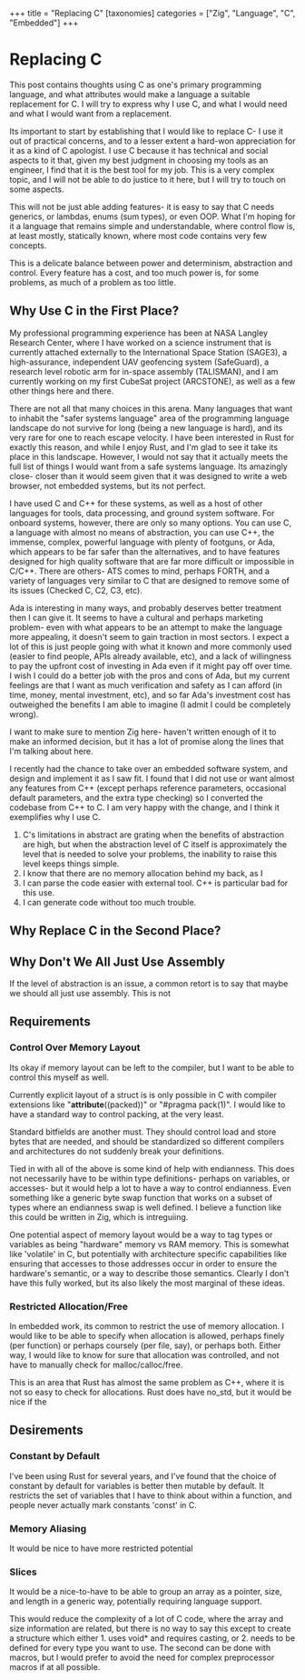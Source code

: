 +++
title = "Replacing C"
[taxonomies]
categories = ["Zig", "Language", "C", "Embedded"]
+++
# Replacing C
This post contains thoughts using C as one's primary programming language, and what
attributes would make a language a suitable replacement for C. I will try to express
why I use C, and what I would need and what I would want from a replacement.


Its important to start by establishing that I would like to replace C- I use it out of
practical concerns, and to a lesser extent a hard-won appreciation for it as a
kind of C apologist. I use C because it has technical and social aspects to it that,
given my best judgment in choosing my tools as an engineer, I find that it is the best
tool for my job. This is a very complex topic, and I will not be able to do justice to
it here, but I will try to touch on some aspects.


This will not be just able adding features- it is easy to say that C needs generics, or
lambdas, enums (sum types), or even OOP. What I'm hoping for it a language that remains
simple and understandable, where control flow is, at least mostly, statically known, where
most code contains very few concepts.


This is a delicate balance between power and determinism,
abstraction and control. Every feature has a cost, and too much power is, for
some problems, as much of a problem as too little.


## Why Use C in the First Place?
My professional programming experience has been at NASA Langley Research Center, where I have
worked on a science instrument that is currently attached externally to the International
Space Station (SAGE3), a high-assurance, independent UAV geofencing system (SafeGuard),
a research level robotic arm for in-space assembly (TALISMAN), and I am currently
working on my first CubeSat project (ARCSTONE), as well as a few other things here
and there.


There are not all that many choices in this arena. Many languages that want to
inhabit the "safer systems language" area of the programming language landscape do
not survive for long (being a new language is hard), and its very rare for one to
reach escape velocity. I have been interested in Rust for exactly this reason, and
while I enjoy Rust, and I'm glad to see it take its place in this landscape. However,
I would not say that it actually meets the full list of things I would want from a
safe systems language. Its amazingly close- closer
than it would seem given that it was designed to write a web browser, not embedded
systems, but its not perfect.


I have used C and C++ for these systems, as well as a host of other languages for tools,
data processing, and ground system software. For onboard systems, however, there
are only so many options. You can use C, a language with almost
no means of abstraction, you can use C++, the immense, complex, powerful language
with plenty of footguns, or Ada, which appears to be far
safer than the alternatives, and to have features designed for high quality
software that are far more difficult or impossible in C/C++. There are others-
ATS comes to mind, perhaps FORTH, and a variety of languages very similar to C that are
designed to remove some of its issues (Checked C, C2, C3, etc).


Ada is interesting in many ways, and probably deserves better treatment then I can give it.
It seems to have a cultural and perhaps marketing problem- even with what appears to
be an attempt to make the language more appealing, it doesn't seem to gain traction
in most sectors. I expect a lot of this is just people going with what it known
and more commonly used (easier to find people, APIs already available, etc),
and a lack of willingness to pay the upfront cost of
investing in Ada even if it might pay off over time. I wish I could do a better job
with the pros and cons of Ada, but my current feelings are that I want as much
verification and safety as I can afford (in time, money, mental investment, etc),
and so far Ada's investment cost has outweighed the benefits I am able to
imagine (I admit I could be completely wrong).


I want to make sure to mention Zig here- haven't written enough of it to make
an informed decision, but it has a lot of promise along the lines that I'm talking
about here. 


I recently had the chance to take over an embedded software system, and design
and implement it as I saw fit. I found that I did not use or want almost
any features from C++ (except perhaps reference parameters, occasional
default parameters, and the extra type checking) so I converted the codebase from
C++ to C. I am very happy with the change, and I think it exemplifies
why I use C. 

  1. C's limitations in abstract are grating when the benefits of abstraction
  are high, but when the abstraction level of C itself is approximately the
  level that is needed to solve your problems, the inability to raise this
  level keeps things simple.
  2. I know that there are no memory allocation behind my back, as I 
  3. I can parse the code easier with external tool. C++ is particular bad for this use.
  4. I can generate code without too much trouble.

## Why Replace C in the Second Place?

## Why Don't We All Just Use Assembly
If the level of abstraction is an issue, a common retort is to say that maybe
we should all just use assembly. This is not 

## Requirements

### Control Over Memory Layout
Its okay if memory layout can be left to the compiler, but I want to be able to
control this myself as well.


Currently explicit layout of a struct is is only possible in C with compiler
extensions like "__attribute__((packed))" or "#pragma pack(1)". I would like
to have a standard way to control packing, at the very least.


Standard bitfields are another must. They should control load and store bytes that
are needed, and should be standardized so different compilers and architectures
do not suddenly break your definitions.

Tied in with all of the above is some kind of help with endianness. This does
not necessarily have to be within type definitions- perhaps on variables, or
accesses- but it would help a lot to have a way to control endianness. Even
something like a generic byte swap function that works on a subset of types
where an endianness swap is well defined. I believe a function like this
could be written in Zig, which is intreguiing.


One potential aspect of memory layout would be a way to tag types or variables as
being "hardware" memory vs RAM memory. This is somewhat like 'volatile' in C,
but potentially with architecture specific capabilities like ensuring that
accesses to those addresses occur in order to ensure the hardware's semantic, or
a way to describe those semantics. Clearly I don't have this fully worked, but
its also likely the most marginal of these ideas.

### Restricted Allocation/Free
In embedded work, its common to restrict the use of memory allocation. I would
like to be able to specify when allocation is allowed, perhaps finely (per function)
or perhaps coursely (per file, say), or perhaps both. Either way, I would
like to know for sure that allocation was controlled, and not have to
manually check for malloc/calloc/free.


This is an area that Rust has almost the same problem as C++, where it is not
so easy to check for allocations. Rust does have no\_std, but it would be
nice if the 

## Desirements

### Constant by Default
I've been using Rust for several years, and I've found that the choice of
constant by default for variables is better then mutable by default. It
restricts the set of variables that I have to think about within a function,
and people never actually mark constants 'const' in C.

### Memory Aliasing
It would be nice to have more restricted potential 

### Slices
It would be a nice-to-have to be able to group an array as a pointer, size,
and length in a generic way, potentially requiring language support.

This would reduce the complexity of a lot of C code, where the array and size
information are related, but there is no way to say this except to create
a structure which either 1. uses void\* and requires casting, or 2. needs
to be defined for every type you want to use. The second can be done with
macros, but I would prefer to avoid the need for complex preprocessor macros
if at all possible.


